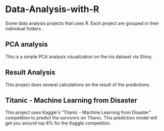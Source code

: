 # Data-Analysis-with-R
Some data analysis projects that uses R. Each project are grouped in their individual folders. 
## PCA analysis
This is a simple PCA analysis visualization on the iris dataset via Shiny. 
## Result Analysis
This project does several calculations on the result of the predictions. 
## Titanic - Machine Learning from Disaster
This project uses Kaggle's "Titanic - Machine Learning from Disaster" competition to predict the survivors on Titanic. This prediction model will get you around top 8% for the Kaggle competition. 
